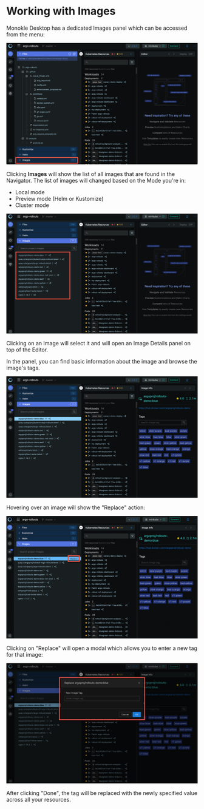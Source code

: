 # Working with Images

Monokle Desktop has a dedicated Images panel which can be accessed from the menu:

![Images Panel](img/images-panel-2.0.png)

Clicking **Images** will show the list of all images that are found in the Navigator.
The list of images will changed based on the Mode you're in:
- Local mode
- Preview mode (Helm or Kustomize)
- Cluster mode

![Images List](img/images-list-2.0.png)

Clicking on an Image will select it and will open an Image Details panel on top of the Editor.

In the panel, you can find basic information about the image and browse the image's tags.

![Images Details](img/images-details-2.0.png)

Hovering over an image will show the "Replace" action:

![Image Replace Hover](img/images-panel-hover-2.0.png)

Clicking on "Replace" will open a modal which allows you to enter a new tag for that image:

![Image Replace Tag](img/images-panel-replace-2.0.png)

After clicking "Done", the tag will be replaced with the newly specified value across all your resources.

